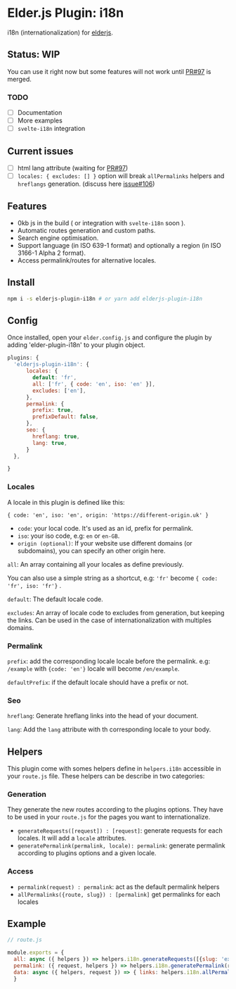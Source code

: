 # Elder.js Plugin: i18n

i18n (internationalization) for [elderjs](https://github.com/Elderjs/elderjs/).

## Status: WIP
You can use it right now but some features will not work until [PR#97](https://github.com/Elderjs/elderjs/pull/97) is merged.

### TODO
- [ ] Documentation
- [ ] More examples
- [ ] `svelte-i18n` integration

## Current issues
- [ ] html lang attribute (waiting for [PR#97](https://github.com/Elderjs/elderjs/pull/97))
- [ ] `locales: { excludes: [] }` option will break `allPermalinks` helpers and `hreflangs` generation. (discuss here [issue#106](https://github.com/Elderjs/elderjs/issues/106))

## Features
- 0kb js in the build ( or integration with `svelte-i18n` soon ).
- Automatic routes generation and custom paths.
- Search engine optimisation.
- Support language (in ISO 639-1 format) and optionally a region (in ISO 3166-1 Alpha 2 format).
- Access permalink/routes for alternative locales.

## Install

```bash
npm i -s elderjs-plugin-i18n # or yarn add elderjs-plugin-i18n
```

## Config

Once installed, open your `elder.config.js` and configure the plugin by adding 'elder-plugin-i18n' to your plugin object.

```javascript
plugins: {
  'elderjs-plugin-i18n': {
      locales: {
        default: 'fr',
        all: ['fr', { code: 'en', iso: 'en' }],
        excludes: ['en'],
      },
      permalink: {
        prefix: true,
        prefixDefault: false,
      },
      seo: {
        hreflang: true,
        lang: true,
      }
  },

}
```

### Locales
A locale in this plugin is defined like this:
```
{ code: 'en', iso: 'en', origin: 'https://different-origin.uk' }
```
- `code`: your local code. It's used as an id, prefix for permalink.
- `iso`: your iso code, e.g: `en` or `en-GB`.
- `origin (optional)`: If your website use different domains (or subdomains), you can specify an other origin here.

`all`: An array containing all your locales as define previously.

You can also use a simple string as a shortcut, e.g: `'fr'` become `{ code: 'fr', iso: 'fr'}` .

`default`: The default locale code.

`excludes`: An array of locale code to excludes from generation, but keeping the links. Can be used in the case of internationalization with multiples domains.

### Permalink
`prefix`: add the corresponding locale locale before the permalink. e.g: `/example` with `{code: 'en'}` locale will become `/en/example`.

`defaultPrefix`: if the default locale should have a prefix or not.

### Seo
`hreflang`: Generate hreflang links into the head of your document.

`lang`: Add the `lang` attribute with th corresponding locale to your body.

## Helpers
This plugin come with somes helpers define in `helpers.i18n` accessible in your `route.js` file. These helpers can be describe in two categories:
### Generation
They generate the new routes according to the plugins options. They have to be used in your `route.js` for the pages you want to internationalize.
- `generateRequests([request]) : [request]`: generate requests for each locales. It will add a `locale` attributes.
- `generatePermalink(permalink, locale): permalink`: generate permalink according to plugins options and a given locale.
### Access
- `permalink(request) : permalink`: act as the default permalink helpers
- `allPermalinks({route, slug}) : [permalink]` get permalinks for each locales

## Example

```javascript
// route.js

module.exports = {
  all: async ({ helpers }) => helpers.i18n.generateRequests([{slug: 'example'}]), // [{slug: 'example', locale: 'en'}, ...]
  permalink: ({ request, helpers }) => helpers.i18n.generatePermalink(request.slug, request.locale), // '/en/example'
  data: async ({ helpers, request }) => { links: helpers.i18n.allPermalinks(request), }, // [{ locale: 'en', permalink: '/en/example' }, ...]
  }
```
